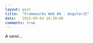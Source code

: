 ```yaml
---
layout: post
title:  "Frameworks Web #6 - AngularJS"
date:   2015-09-04 18:30:00
comments: true
---
```


*A venir...*
